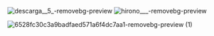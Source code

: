 ![descarga__5_-removebg-preview](https://github.com/user-attachments/assets/28a541d4-9bb7-4a35-8549-b44f4fbdfdce)
![hirono___-removebg-preview](https://github.com/user-attachments/assets/a7cbaef5-5fb5-4c3e-bdba-0d2995679d01)

![6528fc30c3a9badfaed571a6f4dc7aa1-removebg-preview (1)](https://github.com/user-attachments/assets/6beff6dd-3a76-49d4-bcd8-cb60dc542528)
